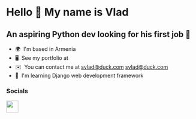 Hello 👋 My name is Vlad
================================

An aspiring Python dev looking for his first job 🍜
----------------------------------

* 🌍  I'm based in Armenia
* 🖥️  See my portfolio at 
* ✉️  You can contact me at [svlad@duck.com](mailto:svlad@duck.com) svlad@duck.com
* 🧠  I'm learning Django web development framework 

### Socials

<p align="left"> <a href="https://www.linkedin.com/in/vladislav-balkhanov-544405168/" target="_blank" rel="noreferrer"><img src="https://raw.githubusercontent.com/danielcranney/readme-generator/main/public/icons/socials/linkedin.svg" width="32" height="32" /></a> 
